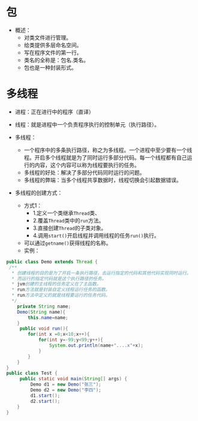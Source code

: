 # 包
* 概述：
  * 对类文件进行管理。
  * 给类提供多层命名空间。
  * 写在程序文件的第一行。
  * 类名的全称是：包名.类名。
  * 包也是一种封装形式。


# 多线程
* 进程：正在进行中的程序（直译）


* 线程：就是进程中一个负责程序执行的控制单元（执行路径）。


* 多线程：
  * 一个程序中的多条执行路径，称之为多线程。一个进程中至少要有一个线程。开启多个线程就是为了同时运行多部分代码。每一个线程都有自己运行的内容，这个内容可以称为线程要执行的任务。
  * 多线程的好处：解决了多部分代码同时运行的问题。
  * 多线程的弊端：当多个线程共享数据时，线程切换会引起数据错误。


* 多线程的创建方式：
  * 方式1：
    * 1.定义一个类继承`Thread`类、
    * 2.覆盖`Thread`类中的`run`方法。
    * 3.直接创建`Thread`的子类对象。
    * 4.调用`start()`开启线程并调用线程的任务`run()`执行。
  * 可以通过`getname()`获得线程的名称。
  * 实例：


```java
public class Demo extends Thread {
 /**
  * 创建线程的目的是为了开启一条执行路径，去运行指定的代码和其他代码实现同时运行。
  * 而运行的指定代码就是这个执行路径的任务。
  * jvm创建的主线程的任务定义在了主函数。
  * run方法就是封装自定义线程运行任务的函数。
  * run方法中定义的就是线程要运行的任务代码。
  */
	private String name;
	Demo(String name){
		this.name=name;
	}
	 public void run(){
		for(int x =0;x<10;x++){
			for(int y=-99;y<99;y++){
				System.out.println(name+"....x"+x);
			}
		}
	}
}
public class Test {
     public static void main(String[] args) {
    	 Demo d1 = new Demo("张三");
         Demo d2 = new Demo("李四");
         d1.start();
         d2.start();
	}       
}
```